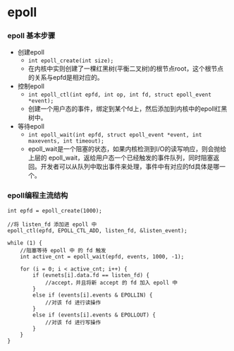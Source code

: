 # epoll


### epoll 基本步骤
- 创建epoll
  - `int epoll_create(int size);`
  - 在内核中实则创建了一棵红黑树(平衡二叉树)的根节点root，这个根节点的关系与epfd是相对应的。
- 控制epoll
  - `int epoll_ctl(int epfd, int op, int fd, struct epoll_event *event);`
  - 创建一个用户态的事件，绑定到某个fd上，然后添加到内核中的epoll红黑树中。
- 等待epoll
  - `int epoll_wait(int epfd, struct epoll_event *event, int maxevents, int timeout);`
  - epoll_wait是一个阻塞的状态，如果内核检测到I/O的读写响应，则会抛给上层的 epoll_wait，返给用户态一个已经触发的事件队列，同时阻塞返回。开发者可以从队列中取出事件来处理，事件中有对应的fd具体是哪一个。


### epoll编程主流结构
```
int epfd = epoll_create(1000);

//将 listen_fd 添加进 epoll 中
epoll_ctl(epfd, EPOLL_CTL_ADD, listen_fd, &listen_event);

while (1) {
    //阻塞等待 epoll 中 的 fd 触发
    int active_cnt = epoll_wait(epfd, events, 1000, -1);

    for (i = 0; i < active_cnt; i++) {
        if (evnets[i].data.fd == listen_fd) {
            //accept，并且将新 accept 的 fd 加入 epoll 中
        }
        else if (events[i].events & EPOLLIN) {
            //对该 fd 进行读操作
        }
        else if (events[i].events & EPOLLOUT) {
            //对该 fd 进行写操作
        }
    }
}
```

